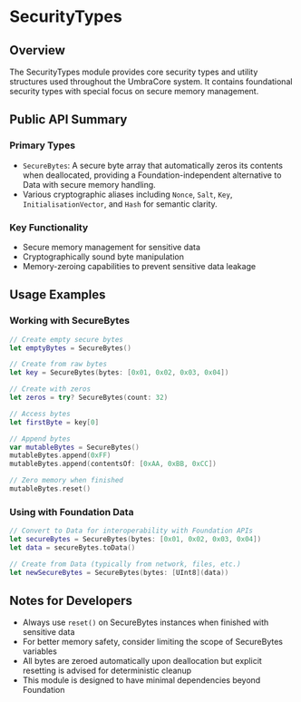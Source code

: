 # SecurityTypes

## Overview
The SecurityTypes module provides core security types and utility structures used throughout the UmbraCore system. It contains foundational security types with special focus on secure memory management.

## Public API Summary

### Primary Types
- `SecureBytes`: A secure byte array that automatically zeros its contents when deallocated, providing a Foundation-independent alternative to Data with secure memory handling.
- Various cryptographic aliases including `Nonce`, `Salt`, `Key`, `InitialisationVector`, and `Hash` for semantic clarity.

### Key Functionality
- Secure memory management for sensitive data
- Cryptographically sound byte manipulation
- Memory-zeroing capabilities to prevent sensitive data leakage

## Usage Examples

### Working with SecureBytes
```swift
// Create empty secure bytes
let emptyBytes = SecureBytes()

// Create from raw bytes
let key = SecureBytes(bytes: [0x01, 0x02, 0x03, 0x04])

// Create with zeros
let zeros = try? SecureBytes(count: 32)

// Access bytes
let firstByte = key[0]

// Append bytes
var mutableBytes = SecureBytes()
mutableBytes.append(0xFF)
mutableBytes.append(contentsOf: [0xAA, 0xBB, 0xCC])

// Zero memory when finished
mutableBytes.reset()
```

### Using with Foundation Data
```swift
// Convert to Data for interoperability with Foundation APIs
let secureBytes = SecureBytes(bytes: [0x01, 0x02, 0x03, 0x04])
let data = secureBytes.toData()

// Create from Data (typically from network, files, etc.)
let newSecureBytes = SecureBytes(bytes: [UInt8](data))
```

## Notes for Developers
- Always use `reset()` on SecureBytes instances when finished with sensitive data
- For better memory safety, consider limiting the scope of SecureBytes variables
- All bytes are zeroed automatically upon deallocation but explicit resetting is advised for deterministic cleanup
- This module is designed to have minimal dependencies beyond Foundation

